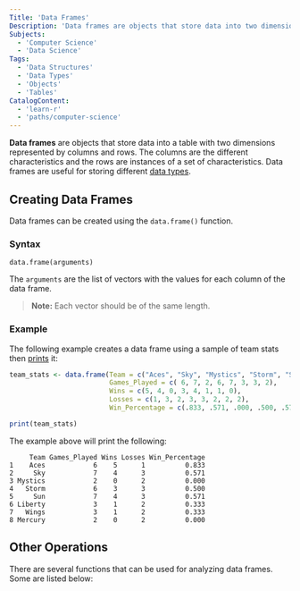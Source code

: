 ```yaml
---
Title: 'Data Frames'
Description: 'Data frames are objects that store data into two dimensions of columns and rows.'
Subjects:
  - 'Computer Science'
  - 'Data Science'
Tags:
  - 'Data Structures'
  - 'Data Types'
  - 'Objects'
  - 'Tables'
CatalogContent:
  - 'learn-r'
  - 'paths/computer-science'
---
```


**Data frames** are objects that store data into a table with two dimensions represented by columns and rows. The columns are the different characteristics and the rows are instances of a set of characteristics. Data frames are useful for storing different [data types](https://www.codecademy.com/resources/docs/r/data-types).

## Creating Data Frames

Data frames can be created using the `data.frame()` function.

### Syntax

```pseudo
data.frame(arguments)
```

The `arguments` are the list of vectors with the values for each column of the data frame.

> **Note:** Each vector should be of the same length.

### Example

The following example creates a data frame using a sample of team stats then [prints](https://www.codecademy.com/resources/docs/r/built-in-functions/print) it:

```r
team_stats <- data.frame(Team = c("Aces", "Sky", "Mystics", "Storm", "Sun", "Liberty", "Wings", "Mercury"),
                         Games_Played = c( 6, 7, 2, 6, 7, 3, 3, 2),
                         Wins = c(5, 4, 0, 3, 4, 1, 1, 0),
                         Losses = c(1, 3, 2, 3, 3, 2, 2, 2),
                         Win_Percentage = c(.833, .571, .000, .500, .571, .333, .333, .000))

print(team_stats)
```

The example above will print the following:

```shell
     Team Games_Played Wins Losses Win_Percentage
1    Aces            6    5      1          0.833
2     Sky            7    4      3          0.571
3 Mystics            2    0      2          0.000
4   Storm            6    3      3          0.500
5     Sun            7    4      3          0.571
6 Liberty            3    1      2          0.333
7   Wings            3    1      2          0.333
8 Mercury            2    0      2          0.000
```

## Other Operations

There are several functions that can be used for analyzing data frames. Some are listed below:
